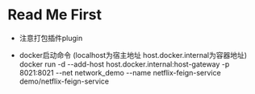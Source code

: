 # Read Me First
* 注意打包插件plugin 

* docker启动命令 (localhost为宿主地址 host.docker.internal为容器地址)
docker run -d --add-host host.docker.internal:host-gateway -p 8021:8021 --net network_demo --name netflix-feign-service demo/netflix-feign-service